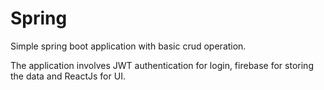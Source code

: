 # Spring

Simple spring boot application with basic crud operation.

The application involves JWT authentication for login, firebase for storing the data and ReactJs for UI.
